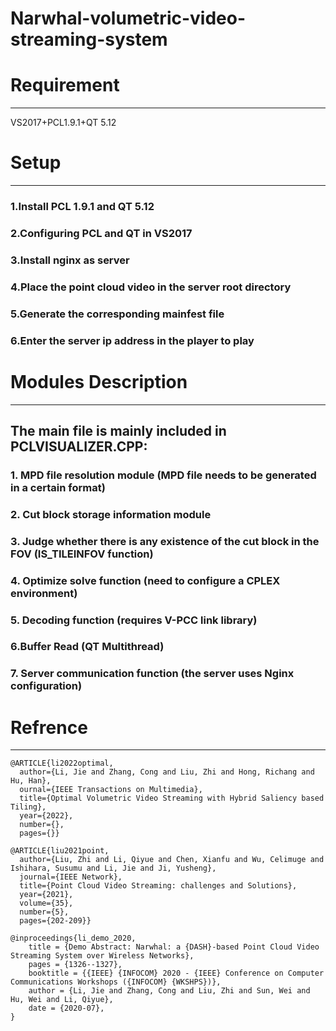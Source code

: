 # Narwhal-volumetric-video-streaming-system
# Requirement
---
VS2017+PCL1.9.1+QT 5.12

# Setup
---
### 1.Install PCL 1.9.1 and QT 5.12
### 2.Configuring PCL and QT in VS2017
### 3.Install nginx as server
### 4.Place the point cloud video in the server root directory
### 5.Generate the corresponding mainfest file
### 6.Enter the server ip address in the player to play

# Modules Description
---
## The main file is mainly included in PCLVISUALIZER.CPP:
### 1. MPD file resolution module (MPD file needs to be generated in a certain format)
### 2. Cut block storage information module
### 3. Judge whether there is any existence of the cut block in the FOV (IS_TILEINFOV function)
### 4. Optimize solve function (need to configure a CPLEX environment)
### 5. Decoding function (requires V-PCC link library)
### 6.Buffer Read (QT Multithread)
### 7. Server communication function (the server uses Nginx configuration)

# Refrence
---
```
@ARTICLE{li2022optimal,
  author={Li, Jie and Zhang, Cong and Liu, Zhi and Hong, Richang and Hu, Han},
  ournal={IEEE Transactions on Multimedia}, 
  title={Optimal Volumetric Video Streaming with Hybrid Saliency based Tiling}, 
  year={2022},
  number={}, 
  pages={}}

@ARTICLE{liu2021point,
  author={Liu, Zhi and Li, Qiyue and Chen, Xianfu and Wu, Celimuge and Ishihara, Susumu and Li, Jie and Ji, Yusheng},
  journal={IEEE Network}, 
  title={Point Cloud Video Streaming: challenges and Solutions}, 
  year={2021},
  volume={35},
  number={5},
  pages={202-209}}
  
@inproceedings{li_demo_2020,
	title = {Demo Abstract: Narwhal: a {DASH}-based Point Cloud Video Streaming System over Wireless Networks},
	pages = {1326--1327},
	booktitle = {{IEEE} {INFOCOM} 2020 - {IEEE} Conference on Computer Communications Workshops ({INFOCOM} {WKSHPS})},
	author = {Li, Jie and Zhang, Cong and Liu, Zhi and Sun, Wei and Hu, Wei and Li, Qiyue},
	date = {2020-07},
}
```


